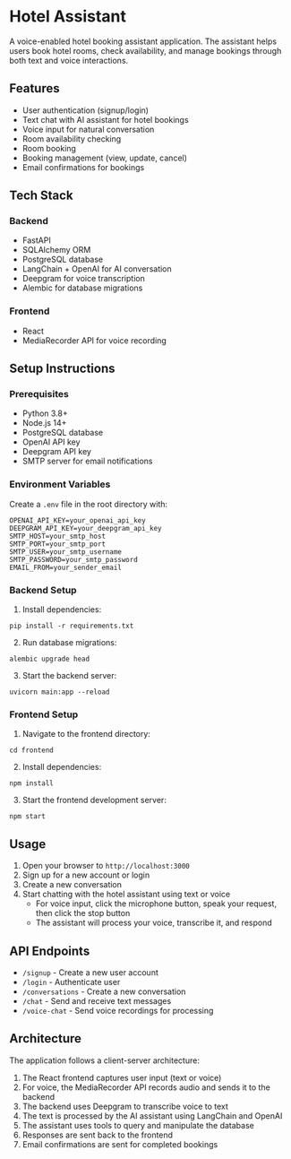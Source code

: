 # Hotel Assistant

A voice-enabled hotel booking assistant application. The assistant helps users book hotel rooms, check availability, and manage bookings through both text and voice interactions.

## Features

- User authentication (signup/login)
- Text chat with AI assistant for hotel bookings
- Voice input for natural conversation
- Room availability checking
- Room booking
- Booking management (view, update, cancel)
- Email confirmations for bookings

## Tech Stack

### Backend
- FastAPI
- SQLAlchemy ORM
- PostgreSQL database
- LangChain + OpenAI for AI conversation
- Deepgram for voice transcription
- Alembic for database migrations

### Frontend
- React
- MediaRecorder API for voice recording

## Setup Instructions

### Prerequisites
- Python 3.8+
- Node.js 14+
- PostgreSQL database
- OpenAI API key
- Deepgram API key
- SMTP server for email notifications

### Environment Variables
Create a `.env` file in the root directory with:

```
OPENAI_API_KEY=your_openai_api_key
DEEPGRAM_API_KEY=your_deepgram_api_key
SMTP_HOST=your_smtp_host
SMTP_PORT=your_smtp_port
SMTP_USER=your_smtp_username
SMTP_PASSWORD=your_smtp_password
EMAIL_FROM=your_sender_email
```

### Backend Setup

1. Install dependencies:
```
pip install -r requirements.txt
```

2. Run database migrations:
```
alembic upgrade head
```

3. Start the backend server:
```
uvicorn main:app --reload
```

### Frontend Setup

1. Navigate to the frontend directory:
```
cd frontend
```

2. Install dependencies:
```
npm install
```

3. Start the frontend development server:
```
npm start
```

## Usage

1. Open your browser to `http://localhost:3000`
2. Sign up for a new account or login
3. Create a new conversation
4. Start chatting with the hotel assistant using text or voice
   - For voice input, click the microphone button, speak your request, then click the stop button
   - The assistant will process your voice, transcribe it, and respond

## API Endpoints

- `/signup` - Create a new user account
- `/login` - Authenticate user
- `/conversations` - Create a new conversation
- `/chat` - Send and receive text messages
- `/voice-chat` - Send voice recordings for processing

## Architecture

The application follows a client-server architecture:

1. The React frontend captures user input (text or voice)
2. For voice, the MediaRecorder API records audio and sends it to the backend
3. The backend uses Deepgram to transcribe voice to text
4. The text is processed by the AI assistant using LangChain and OpenAI
5. The assistant uses tools to query and manipulate the database
6. Responses are sent back to the frontend
7. Email confirmations are sent for completed bookings 